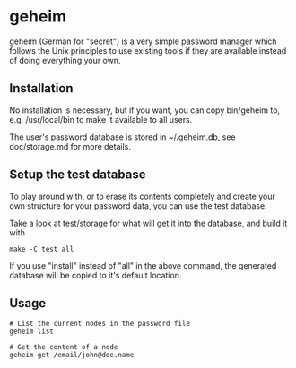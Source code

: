 # geheim

geheim (German for "secret") is a very simple password manager which follows
the Unix principles to use existing tools if they are available instead of
doing everything your own.

## Installation

No installation is necessary, but if you want, you can copy bin/geheim to, e.g.
/usr/local/bin to make it available to all users.

The user's password database is stored in ~/.geheim.db, see doc/storage.md for
more details.

## Setup the test database

To play around with, or to erase its contents completely and create your own
structure for your password data, you can use the test database.

Take a look at test/storage for what will get it into the database, and build
it with

    make -C test all

If you use "install" instead of "all" in the above command, the generated
database will be copied to it's default location.

## Usage

    # List the current nodes in the password file
    geheim list
    
    # Get the content of a node
    geheim get /email/john@doe.name

